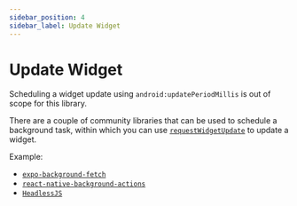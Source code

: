 ```yaml
---
sidebar_position: 4
sidebar_label: Update Widget
---
```


# Update Widget

Scheduling a widget update using `android:updatePeriodMillis` is out of scope for this library.

There are a couple of community libraries that can be used to schedule a background task, within which you can use [`requestWidgetUpdate`](./api/request-widget-update.md) to update a widget.

Example:

- [`expo-background-fetch`](https://docs.expo.dev/versions/latest/sdk/background-fetch/)
- [`react-native-background-actions`](https://github.com/Rapsssito/react-native-background-actions)
- [`HeadlessJS`](https://reactnative.dev/docs/headless-js-android)
